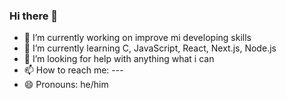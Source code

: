 ### Hi there 👋

- 🔭 I’m currently working on improve mi developing skills
- 🌱 I’m currently learning C, JavaScript, React, Next.js, Node.js
- 🤔 I’m looking for help with anything what i can
- 📫 How to reach me: ---
- 😄 Pronouns: he/him

